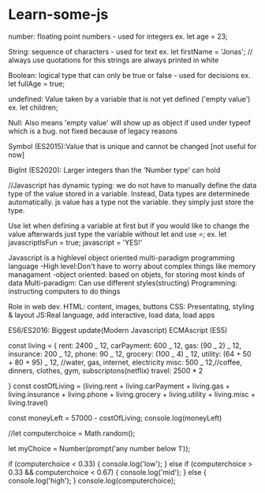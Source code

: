 # Learn-some-js

number: floating point numbers - used for integers ex. let age = 23;

String: sequence of characters - used for text ex. let firstName = 'Jonas';
// always use quotations for this
strings are always printed in white

Boolean: logical type that can only be true or false - used for decisions
ex. let fullAge = true;

undefined: Value taken by a variable that is not yet defined ('empty value')
ex. let children;

Null: Also means 'empty value'
will show up as object if used under typeof which is a bug. not fixed because of legacy reasons

Symbol (ES2015):Value that is unique and cannot be changed [not useful for now]

BigInt (ES2020): Larger integers than the 'Number type' can hold

//Javascript has dynamic typing: we do not have to manually define the data type of the value stored in a variable. Instead, Data types are determinede automatically.
js value has a type not the variable. they simply just store the type.

Use let when defining a variable at first but if you would like to change the value afterwards just type the variable without let and use =;
ex. let javascriptIsFun = true;
javascript = 'YES!'

Javascript is a highlevel object oriented multi-paradigm programming language
-High level:Don't have to worry about complex things like memory managament
-object oriented: based on objets, for storing most kinds of data
Multi-paradigm: Can use different styles(structing)
Programming: instructing computers to do things

Role in web dev.
HTML: content, images, buttons
CSS: Presentating, styling & layout
JS:Real language, add interactive, load data, load apps

ES6/ES2016: Biggest update(Modern Javascript)
ECMAscript (ES5)

const living = {
rent: 2400 _ 12,
carPayment: 600 _ 12,
gas: (90 _ 2) _ 12,
insurance: 200 _ 12,
phone: 90 _ 12,
grocery: (100 _ 4) _ 12,
utility: (64 + 50 + 80 + 95) _ 12, //water, gas, internet, electricity
misc: 500 _ 12,//coffee, dinners, clothes, gym, subscriptons(netflix)
travel: 2500 \* 2

}
const costOfLiving = (living.rent + living.carPayment + living.gas + living.insurance + living.phone + living.grocery + living.utility + living.misc + living.travel)

const moneyLeft = 57000 - costOfLiving;
console.log(moneyLeft)

//let computerchoice = Math.random();

let myChoice = Number(prompt('any number below 1'));

if (computerchoice < 0.33) {
console.log('low');
} else if (computerchoice > 0.33 && computerchoice < 0.67) {
console.log('mid');
} else {
console.log('high');
}
console.log(computerchoice);
